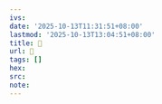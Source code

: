 ```yaml
---
ivs:
date: '2025-10-13T11:31:51+08:00'
lastmod: '2025-10-13T13:04:51+08:00'
title: 󰪸
url: 󰪸
tags: []
hex: 
src:
note:
---
```

